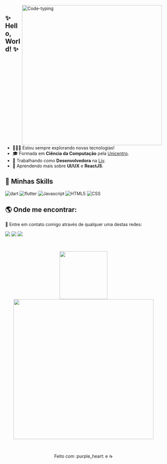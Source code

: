 <img src="https://user-images.githubusercontent.com/50787806/137922044-62e52b06-db30-488e-9bee-653048565a25.gif" align="right" width="450px" height="450px" alt="Code-typing" border="0">

## :sparkles: Hello, World! :sparkles:

- 👩🏼‍💻 Estou sempre explorando novas tecnologias!
- 🎓 Formada em **Ciência da Computação** pela <a href="https://www3.unicentro.br/">Unicentro</a>.
- 💼 Trabalhando como **Desenvolvedora** na <a href="https://www.livpay.com.br/">Liv</a>.
- 🦄 Aprendendo mais sobre **UI/UX** e **ReactJS**.


## 🚀 Minhas Skills

<p align="left">
  <img src="https://img.shields.io/badge/Dart-0175C2?style=for-the-badge&logo=dart&logoColor=white" alt="dart"/>
  <img src="https://img.shields.io/badge/Flutter-02569B?style=for-the-badge&logo=flutter&logoColor=white" alt="flutter"/>
  <img src="https://img.shields.io/badge/JavaScript-323330?style=for-the-badge&logo=javascript&logoColor=F7DF1E" alt="Javascript"/>
  <img src="https://img.shields.io/badge/HTML5-E34F26?style=for-the-badge&logo=html5&logoColor=white" alt="HTML5"/>
  <img src="https://img.shields.io/badge/CSS3-1572B6?style=for-the-badge&logo=css3&logoColor=white" alt="CSS"/>
</p>

## :earth_americas: Onde me encontrar:
<p align="left">
  💌 Entre em contato comigo através de qualquer uma destas redes: 
</p>

<p align="left">
  <a href="https://www.linkedin.com/in/lolawithl/" alt="Linkedin">
  <img src="https://img.shields.io/badge/LinkedIn-0077B5?style=for-the-badge&logo=linkedin&logoColor=white" /></a>

  <a href="https://www.instagram.com/lolawithl/" alt="Instagram">
  <img src="https://img.shields.io/badge/Instagram-E4405F?style=for-the-badge&logo=instagram&logoColor=white"/></a>
  
  <a href="https://medium.com/@paolamds06" alt="Medium">
  <img src="https://img.shields.io/badge/Medium-12100E?style=for-the-badge&logo=medium&logoColor=white" /></a> 
</p>  
<br/>
<p align="center">
  <a href="https://github.com/paola-machado/">
    <img
      align="center"
      height="154"
      src="https://github-readme-stats.vercel.app/api/top-langs/?username=paola-machado&hide=html&layout=compact&theme=jolly"
    />
  </a>
  <a href="https://github.com/paola-machado/">
    <img
      align="center"
      width="450"
      src="https://github-readme-stats.vercel.app/api?username=paola-machado&theme=jolly&count_private=true&show_icons=true&custom_title=Github%20Status&hide=issues"
    />
  </a>
</p>
<br/>
<p align="center"> 
Feito com :purple_heart: e ☕
</p>
